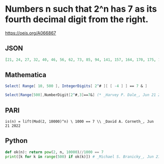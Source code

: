 # Numbers n such that 2^n has 7 as its fourth decimal digit from the right\.
https://oeis.org/A066867
## JSON
```JSON
[21, 24, 27, 32, 40, 46, 56, 62, 73, 85, 94, 141, 157, 164, 170, 175, 183, 188, 216, 228, 234, 237, 261, 265, 268, 293, 300, 317, 331, 339, 349, 355, 359, 369, 376, 379, 386, 403, 410, 430, 442, 447, 451, 454, 458, 463, 472, 495, 498]
```
## Mathematica
```Mathematica
Select[ Range[ 10, 500 ], IntegerDigits[ 2^# ][ [ -4 ] ] == 7 & ]
```
```Mathematica
Select[Range[500],NumberDigit[2^#,3]==7&] (* _Harvey P. Dale_, Jun 21 2022 *)
```
## PARI
```PARI
is(n) = lift(Mod(2, 10000)^n) \ 1000 == 7 \\ _David A. Corneth_, Jun 21 2022
```
## Python
```Python
def ok(n): return pow(2, n, 10000)//1000 == 7
print([k for k in range(500) if ok(k)]) # _Michael S. Branicky_, Jun 21 2022 after _David A. Corneth_
```
